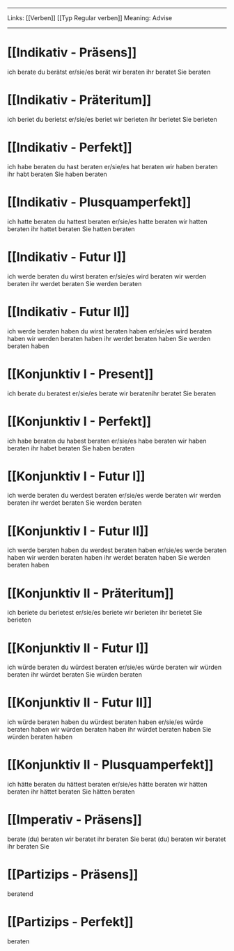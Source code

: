 ___

Links: [[Verben]] [[Typ Regular verben]]
Meaning: Advise

---

# [[Indikativ - Präsens]]
ich berate
du berätst
er/sie/es berät
wir beraten
ihr beratet
Sie beraten


# [[Indikativ - Präteritum]]
ich beriet
du berietst
er/sie/es beriet
wir berieten
ihr berietet
Sie berieten

# [[Indikativ - Perfekt]]
ich habe beraten
du hast beraten
er/sie/es hat beraten
wir haben beraten
ihr habt beraten
Sie haben beraten

# [[Indikativ - Plusquamperfekt]]
ich hatte beraten
du hattest beraten
er/sie/es hatte beraten
wir hatten beraten
ihr hattet beraten
Sie hatten beraten

# [[Indikativ - Futur I]]
ich werde beraten
du wirst beraten
er/sie/es wird beraten
wir werden beraten
ihr werdet beraten
Sie werden beraten

# [[Indikativ - Futur II]]
ich werde beraten haben
du wirst beraten haben
er/sie/es wird beraten haben
wir werden beraten haben
ihr werdet beraten haben
Sie werden beraten haben

# [[Konjunktiv I - Present]]
ich berate
du beratest
er/sie/es berate
wir beratenihr beratet
Sie beraten

# [[Konjunktiv I - Perfekt]]
ich habe beraten
du habest beraten
er/sie/es habe beraten
wir haben beraten
ihr habet beraten
Sie haben beraten

# [[Konjunktiv I - Futur I]]
ich werde beraten
du werdest beraten
er/sie/es werde beraten
wir werden beraten
ihr werdet beraten
Sie werden beraten

# [[Konjunktiv I - Futur II]]
ich werde beraten haben
du werdest beraten haben
er/sie/es werde beraten haben
wir werden beraten haben
ihr werdet beraten haben
Sie werden beraten haben

# [[Konjunktiv II - Präteritum]]
ich beriete
du berietest
er/sie/es beriete
wir berieten
ihr berietet
Sie berieten

# [[Konjunktiv II - Futur I]]
ich würde beraten
du würdest beraten
er/sie/es würde beraten
wir würden beraten
ihr würdet beraten
Sie würden beraten

# [[Konjunktiv II - Futur II]]
ich würde beraten haben
du würdest beraten haben
er/sie/es würde beraten haben
wir würden beraten haben
ihr würdet beraten haben
Sie würden beraten haben

# [[Konjunktiv II - Plusquamperfekt]]
ich hätte beraten
du hättest beraten
er/sie/es hätte beraten
wir hätten beraten
ihr hättet beraten
Sie hätten beraten

# [[Imperativ - Präsens]]
berate (du)
beraten wir
beratet ihr
beraten Sie
berat (du)
beraten wir
beratet ihr
beraten Sie

# [[Partizips - Präsens]]
beratend

# [[Partizips - Perfekt]]
beraten